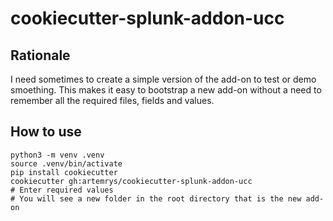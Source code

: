 # cookiecutter-splunk-addon-ucc

## Rationale

I need sometimes to create a simple version of the add-on to test or demo smoething. This makes it easy to bootstrap a new add-on without a need to remember all the required files, fields and values.

## How to use

```
python3 -m venv .venv
source .venv/bin/activate
pip install cookiecutter
cookiecutter gh:artemrys/cookiecutter-splunk-addon-ucc
# Enter required values
# You will see a new folder in the root directory that is the new add-on
```
